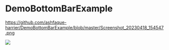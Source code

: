 # DemoBottomBarExample
https://github.com/ashfaque-harrier/DemoBottomBarExample/blob/master/Screenshot_20230418_154547.png

![](https://github.com/ashfaque-harrier/DemoBottomBarExample/blob/master/Screenshot_20230418_154547.png)
